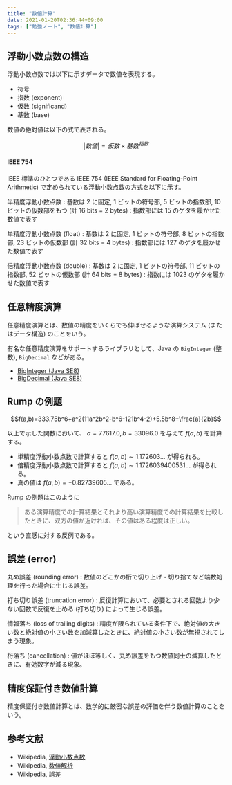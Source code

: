 ```yaml
---
title: "数値計算"
date: 2021-01-20T02:36:44+09:00
tags: ["勉強ノート", "数値計算"]
---
```


<!-- TODO 整数について書く -->
<!-- TODO 2 の補数について書く -->
<!-- TODO オーバーフロー, アンダーフローについて書く -->

## 浮動小数点数の構造

浮動小数点数では以下に示すデータで数値を表現する。

- 符号
- 指数 (exponent)
- 仮数 (significand)
- 基数 (base)

数値の絶対値は以下の式で表される。

$$|数値|=仮数\times 基数^{指数}$$

#### IEEE 754

IEEE 標準のひとつである IEEE 754 (IEEE Standard for Floating-Point Arithmetic) で定められている浮動小数点数の方式を以下に示す。

半精度浮動小数点数
: 基数は 2 に固定, 1 ビットの符号部, 5 ビットの指数部, 10 ビットの仮数部をもつ (計 16 bits = 2 bytes)
: 指数部には 15 のゲタを履かせた数値で表す

単精度浮動小数点数 (float)
: 基数は 2 に固定, 1 ビットの符号部, 8 ビットの指数部, 23 ビットの仮数部 (計 32 bits = 4 bytes)
: 指数部には 127 のゲタを履かせた数値で表す

倍精度浮動小数点数 (double)
: 基数は 2 に固定, 1 ビットの符号部, 11 ビットの指数部, 52 ビットの仮数部 (計 64 bits = 8 bytes)
: 指数には 1023 のゲタを履かせた数値で表す

## 任意精度演算

任意精度演算とは、数値の精度をいくらでも伸ばせるような演算システム (またはデータ構造) のことをいう。

有名な任意精度演算をサポートするライブラリとして、Java の `BigInteger` (整数), `BigDecimal` などがある。

* [BigInteger (Java SE8)](https://docs.oracle.com/javase/jp/8/docs/api/java/math/BigInteger.html)
* [BigDecimal (Java SE8)](https://docs.oracle.com/javase/jp/8/docs/api/java/math/BigDecimal.html)

## Rump の例題

$$f(a,b)=333.75b^6+a^2(11a^2b^2-b^6-121b^4-2)+5.5b^8+\frac{a}{2b}$$

 以上で示した関数において、 $a=77617.0,b=33096.0$ を与えて $f(a,b)$ を計算する。

- 単精度浮動小数点数で計算すると $f(a,b)\sim1.172603\dots$ が得られる。
- 倍精度浮動小数点数で計算すると $f(a,b)\sim1.1726039400531\dots$ が得られる。
- 真の値は $f(a,b)=-0.82739605\dots$ である。

Rump の例題はこのように

> ある演算精度での計算結果とそれより高い演算精度での計算結果を比較したときに、双方の値が近ければ、その値はある程度は正しい。

という直感に対する反例である。

## 誤差 (error)

丸め誤差 (rounding error)
: 数値のどこかの桁で切り上げ・切り捨てなど端数処理を行った場合に生じる誤差。

打ち切り誤差 (truncation error)
: 反復計算において、必要とされる回数より少ない回数で反復を止める (打ち切り) によって生じる誤差。

情報落ち (loss of trailing digits)
: 精度が限られている条件下で、絶対値の大きい数と絶対値の小さい数を加減算したときに、絶対値の小さい数が無視されてしまう現象。

桁落ち (cancellation)
: 値がほぼ等しく、丸め誤差をもつ数値同士の減算したときに、有効数字が減る現象。

## 精度保証付き数値計算

精度保証付き数値計算とは、数学的に厳密な誤差の評価を伴う数値計算のことをいう。

## 参考文献

- Wikipedia, [浮動小数点数](https://ja.wikipedia.org/wiki/%E6%B5%AE%E5%8B%95%E5%B0%8F%E6%95%B0%E7%82%B9%E6%95%B0)
- Wikipedia, [数値解析](https://ja.wikipedia.org/wiki/%E6%95%B0%E5%80%A4%E8%A7%A3%E6%9E%90)
- Wikipedia, [誤差](https://ja.wikipedia.org/wiki/%E8%AA%A4%E5%B7%AE)
